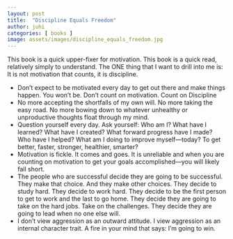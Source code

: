 ```yaml
---
layout: post
title:  "Discipline Equals Freedom"
author: juhi
categories: [ books ]
image: assets/images/discipline_equals_freedom.jpg
---
```

This book is a quick upper-fixer for motivation. This book is a quick read, relatively simply to understand.
The ONE thing that I want to drill into me is: It is not motivation that counts, it is discipline.
* Don’t expect to be motivated every day to get out there and make things happen. You won’t be. Don’t count on motivation. Count on Discipline
* No more accepting the shortfalls of my own will. No more taking the easy road. No more bowing down to whatever unhealthy or unproductive thoughts float through my mind.
* Question yourself every day. Ask yourself: Who am I? What have I learned? What have I created? What forward progress have I made? Who have I helped? What am I doing to improve myself—today? To get better, faster, stronger, healthier, smarter?
* Motivation is fickle. It comes and goes. It is unreliable and when you are counting on motivation to get your goals accomplished—you will likely fall short.
* The people who are successful decide they are going to be successful. They make that choice. And they make other choices. They decide to study hard. They decide to work hard. They decide to be the first person to get to work and the last to go home. They decide they are going to take on the hard jobs. Take on the challenges. They decide they are going to lead when no one else will.
* I don’t view aggression as an outward attitude. I view aggression as an internal character trait. A fire in your mind that says: I’m going to win.
